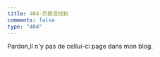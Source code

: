 ```yaml
---
title: 404-页面没找到
comments: false
type: "404"
---
```

Pardon,il n'y pas de cellui-ci page dans mon blog.
